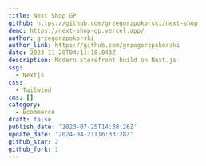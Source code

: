```yaml
---
title: Next Shop GP
github: https://github.com/grzegorzpokorski/next-shop
demo: https://next-shop-gp.vercel.app/
author: grzegorzpokorski
author_link: https://github.com/grzegorzpokorski
date: 2023-11-28T04:11:18.043Z
description: Modern storefront build on Next.js
ssg:
  - Nextjs
css:
  - Tailwind
cms: []
category:
  - Ecommerce
draft: false
publish_date: '2023-07-25T14:38:26Z'
update_date: '2024-04-21T16:33:28Z'
github_star: 2
github_fork: 1
---
```

